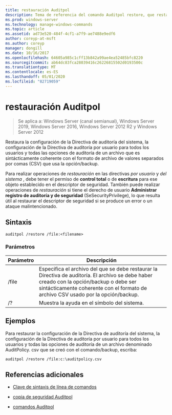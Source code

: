 ```yaml
---
title: restauración Auditpol
description: Tema de referencia del comando Auditpol restore, que restaura la configuración de la Directiva de auditoría del sistema, la configuración de directiva de auditoría por usuario para todos los usuarios y todas las opciones de auditoría de un archivo que es sintácticamente coherente con el formato de archivo de valores separados por comas (CSV) usado por la opción/backup.
ms.prod: windows-server
ms.technology: manage-windows-commands
ms.topic: article
ms.assetid: ad73e520-484f-4cf1-a7f9-ae7488e9edf6
author: coreyp-at-msft
ms.author: coreyp
manager: dongill
ms.date: 10/16/2017
ms.openlocfilehash: 64605a985c1cff13b842a99ae4ea52485bfc8220
ms.sourcegitcommit: ab64dc83fca28039416c26226815502d0193500c
ms.translationtype: MT
ms.contentlocale: es-ES
ms.lasthandoff: 05/01/2020
ms.locfileid: "82719059"
---
```

# <a name="auditpol-restore"></a>restauración Auditpol

> Se aplica a: Windows Server (canal semianual), Windows Server 2019, Windows Server 2016, Windows Server 2012 R2 y Windows Server 2012

Restaura la configuración de la Directiva de auditoría del sistema, la configuración de la Directiva de auditoría por usuario para todos los usuarios y todas las opciones de auditoría de un archivo que es sintácticamente coherente con el formato de archivo de valores separados por comas (CSV) que usa la opción/backup.

Para realizar operaciones de *restauración* en las directivas *por usuario* y *del sistema* , debe tener el permiso de **control total** o de **escritura** para ese objeto establecido en el descriptor de seguridad. También puede realizar operaciones de *restauración* si tiene el derecho de usuario **Administrar registro de auditoría y de seguridad** (SeSecurityPrivilege), lo que resulta útil al restaurar el descriptor de seguridad si se produce un error o un ataque malintencionado.

## <a name="syntax"></a>Sintaxis

```
auditpol /restore /file:<filename>
```

### <a name="parameters"></a>Parámetros

| Parámetro | Descripción |
| ------- | -------- |
| /file | Especifica el archivo del que se debe restaurar la Directiva de auditoría. El archivo se debe haber creado con la opción/backup o debe ser sintácticamente coherente con el formato de archivo CSV usado por la opción/backup. |
| /? |Muestra la ayuda en el símbolo del sistema. |

## <a name="examples"></a>Ejemplos

Para restaurar la configuración de la Directiva de auditoría del sistema, la configuración de la Directiva de auditoría por usuario para todos los usuarios y todas las opciones de auditoría de un archivo denominado AuditPolicy. csv que se creó con el comando/backup, escriba:

```
auditpol /restore /file:c:\auditpolicy.csv
```

## <a name="additional-references"></a>Referencias adicionales

- [Clave de sintaxis de línea de comandos](command-line-syntax-key.md)

- [copia de seguridad Auditpol](auditpol-backup.md)

- [comandos Auditpol](auditpol.md)
